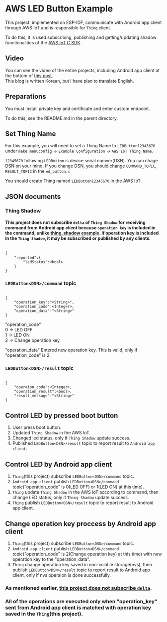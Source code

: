 # AWS LED Button Example

This project, implemented on ESP-IDF, communicate with Android app client through AWS IoT and is responsible for `Thing` client.

To do this, it is used subscribing, publishing and getting/updating shadow functionalities of the [AWS IoT C SDK](https://github.com/aws/aws-iot-device-sdk-embedded-C).

## Video

You can see the video of the entire projects, including Android app client at the bottom of [this post](http://joondong.tistory.com/61?category=651762).  
This blog is written Korean, but I have plan to translate English.

## Preparations

You must install private key and certificate and enter custom endpoint.

To do this, see the README.md in the parent directory.

## Set Thing Name

For this example, you will need to set a Thing Name to `LEDButton12345670` under `make menuconfig` -> `Example Configuration` -> `AWS IoT Thing Name`.

`12345670` following `LEDButton` is device serial numver(DSN). You can chage DSN on your mind. If you change DSN, you should change `COMMAND_TOPIC`, `RESULT_TOPIC` in the `ed_button.c`

You should create Thing named `LEDButton12345670` in the AWS IoT.

## JSON documents

### Thing Shadow

#### This project does not subscribe `delta` of `Thing Shadow` for receiving command from Android app client because `operation key` is included in the command, unlike [thing_shadow example](https://github.com/espressif/esp-idf/tree/master/examples/protocols/aws_iot/thing_shadow). If operation key is included in the `Thing Shadow`, it may be subscribed or published by any clients.

<pre><code>
{
	"reported":{
		"ledStatus":&#60;bool&#62;
	}
}
</code></pre>

### `LEDButton<DSN>/command` topic

<pre><code>
{
	"operation_key":"&#60;String&#62",
	"operation_code":&#60Integer&#62,
	"operation_data":"&#60String&#62"
}
</code></pre>

"operation_code"  
0 -> LED OFF  
1 -> LED ON  
2 -> Change operation key

"operation_data"
Entered new operation key. This is valid, only if "operation_code" is 2.

### `LEDButton<DSN>/result` topic

<pre><code>
{
	"operaion_code":&#60Integer&#62,
	"operation_result":&#60bool&#62,
	"result_message":"&#60String&#62"
}
</code></pre>

## Control LED by pressed boot button

1. User press boot button.  
2. Updated `Thing Shadow` in the AWS IoT.  
3. Changed led status, only if `Thing Shadow` update success.  
4. Published `LEDButton<DSN>/result` topic to report result to `Android app client`. 

## Control LED by Android app client

1. `Thing`(this project) subscribe `LEDButton<DSN>/command` topic.  
2. `Android app client` publish `LEDButton<DSN>/command` topic("operation_code" is 0(LED OFF) or 1(LED ON) at this time).  
3. `Thing` update `Thing Shadow` in the AWS IoT according to command, then change LED status, only if `Thing Shadow` update success.  
4. `Thing` publish `LEDButton<DSN>/result` topic to report result to Android app client.  

## Change operation key proccess by Android app client

1. `Thing`(this project) subscribe `LEDButton<DSN>/command` topic.  
2. `Android app client` publish `LEDButton<DSN>/command` topic("operation_code" is 2(Change operation key) at this time) with new operation key to the "operation_data".  
3. `Thing` change operation key saved in non-volatile storage(nvs), then publish `LEDButton<DSN>/result` topic to report result to Android app client, only if nvs operaion is done successfully.

### As mentioned earlier, [this project does not subscribe `delta`](https://github.com/JoonDong2/AWS/tree/master/esp32_led_button#this-project-does-not-subscribe-delta-of-thing-shadow-for-receiving-command-from-android-app-client-because-operation-key-is-included-in-the-command-unlike-thing_shadow-example-if-operation-key-is-included-in-the-thing-shadow-it-may-be-subscribed-or-published-by-any-clients).

### All of the operations are executed only when "operation_key" sent from Android app client is matched with operation key saved in the `Thing`(this project).